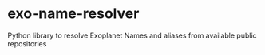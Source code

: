# exo-name-resolver
Python library to resolve Exoplanet Names and aliases from available public repositories
